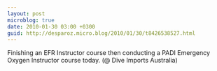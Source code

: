 ```yaml
---
layout: post
microblog: true
date: 2010-01-30 03:00 +0300
guid: http://desparoz.micro.blog/2010/01/30/t8426538527.html
---
```

Finishing an EFR Instructor course then conducting a PADI Emergency Oxygen Instructor course today. (@ Dive Imports Australia)
